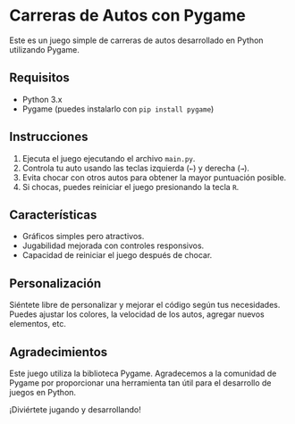 # Carreras de Autos con Pygame

Este es un juego simple de carreras de autos desarrollado en Python utilizando Pygame.

## Requisitos

- Python 3.x
- Pygame (puedes instalarlo con `pip install pygame`)

## Instrucciones

1. Ejecuta el juego ejecutando el archivo `main.py`.
2. Controla tu auto usando las teclas izquierda (`←`) y derecha (`→`).
3. Evita chocar con otros autos para obtener la mayor puntuación posible.
4. Si chocas, puedes reiniciar el juego presionando la tecla `R`.

## Características

- Gráficos simples pero atractivos.
- Jugabilidad mejorada con controles responsivos.
- Capacidad de reiniciar el juego después de chocar.

## Personalización

Siéntete libre de personalizar y mejorar el código según tus necesidades. Puedes ajustar los colores, la velocidad de los autos, agregar nuevos elementos, etc.

## Agradecimientos

Este juego utiliza la biblioteca Pygame. Agradecemos a la comunidad de Pygame por proporcionar una herramienta tan útil para el desarrollo de juegos en Python.

¡Diviértete jugando y desarrollando!


